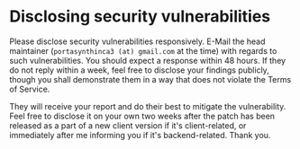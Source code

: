 # Disclosing security vulnerabilities

Please disclose security vulnerabilities responsively. E-Mail the head maintainer (`portasynthinca3 (at) gmail.com` at the time) with regards to such vulnerabilities. You should expect a response within 48 hours. If they do not reply within a week, feel free to disclose your findings publicly, though you shall demonstrate them in a way that does not violate the Terms of Service.

They will receive your report and do their best to mitigate the vulnerability. Feel free to disclose it on your own two weeks after the patch has been released as a part of a new client version if it's client-related, or immediately after me informing you if it's backend-related. Thank you.